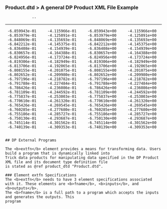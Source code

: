 ### Product.dtd > A general DP Product XML File Example

                --
------------------------------------------------------------------------
     -6.859943e-01     -4.115966e-01     -6.859943e+00     -4.115966e+00
     -6.853979e-01     -4.125891e-01     -6.853979e+00     -4.125891e+00
     -6.848069e-01     -4.135693e-01     -6.848069e+00     -4.135693e+00
     -6.842212e-01     -4.145375e-01     -6.842212e+00     -4.145375e+00
     -6.836408e-01     -4.154939e-01     -6.836408e+00     -4.154939e+00
     -6.830657e-01     -4.164388e-01     -6.830657e+00     -4.164388e+00
     -6.824956e-01     -4.173724e-01     -6.824956e+00     -4.173724e+00
     -6.819306e-01     -4.182949e-01     -6.819306e+00     -4.182949e+00
     -6.813706e-01     -4.192065e-01     -6.813706e+00     -4.192065e+00
     -6.808155e-01     -4.201075e-01     -6.808155e+00     -4.201075e+00
     -6.802652e-01     -4.209980e-01     -6.802652e+00     -4.209980e+00
     -6.797196e-01     -4.218782e-01     -6.797196e+00     -4.218782e+00
     -6.791788e-01     -4.227484e-01     -6.791788e+00     -4.227484e+00
     -6.786426e-01     -4.236086e-01     -6.786426e+00     -4.236086e+00
     -6.781109e-01     -4.244592e-01     -6.781109e+00     -4.244592e+00
     -6.775837e-01     -4.253003e-01     -6.775837e+00     -4.253003e+00
     -6.770610e-01     -4.261320e-01     -6.770610e+00     -4.261320e+00
     -6.765426e-01     -4.269545e-01     -6.765426e+00     -4.269545e+00
     -6.760285e-01     -4.277680e-01     -6.760285e+00     -4.277680e+00
     -6.755186e-01     -4.285727e-01     -6.755186e+00     -4.285727e+00
     -6.750130e-01     -4.293687e-01     -6.750130e+00     -4.293687e+00
     -6.745114e-01     -4.301562e-01     -6.745114e+00     -4.301562e+00
     -6.740139e-01     -4.309353e-01     -6.740139e+00     -4.309353e+00
```

## DP External Programs

The <b>extfn</b> element provides a means for transforming data. Users build a program that is dynamically linked into
Trick data products for manipulating data specified in the DP Product XML file and its document type definition file
is stated as @ref product_dtd "Product.dtd".

### Element extfn Specifications
The <b>extfn</b> needs to have 3 element specifications associated with it. These elements are <b>fname</b>, <b>inputs</b>, and <b>outputs</b>.
The <b>fname</b> is a full path to a program which accepts the inputs and generates the outputs. This
program
